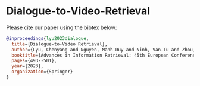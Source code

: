 # Dialogue-to-Video-Retrieval

Please cite our paper using the bibtex below:

```bibtex
@inproceedings{lyu2023dialogue,
  title={Dialogue-to-Video Retrieval},
  author={Lyu, Chenyang and Nguyen, Manh-Duy and Ninh, Van-Tu and Zhou, Liting and Gurrin, Cathal and Foster, Jennifer},
  booktitle={Advances in Information Retrieval: 45th European Conference on Information Retrieval, ECIR 2023, Dublin, Ireland, April 2--6, 2023, Proceedings, Part II},
  pages={493--501},
  year={2023},
  organization={Springer}
}
```
